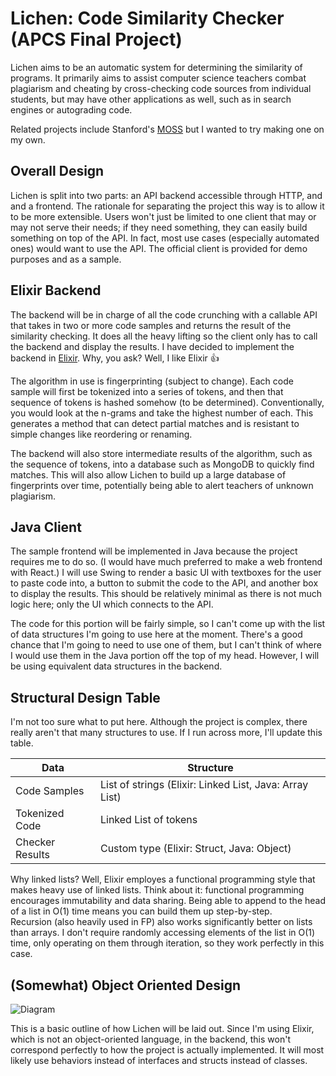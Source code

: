 # Lichen: Code Similarity Checker (APCS Final Project)

Lichen aims to be an automatic system for determining the similarity of programs. It primarily aims to assist computer science teachers combat plagiarism and cheating by cross-checking code sources from individual students, but may have other applications as well, such as in search engines or autograding code.

Related projects include Stanford's [MOSS](https://moss.stanford.edu/) but I wanted to try making one on my own.


## Overall Design

Lichen is split into two parts: an API backend accessible through HTTP, and and a frontend. The rationale for separating the project this way is to allow it to be more extensible. Users won't just be limited to one client that may or may not serve their needs; if they need something, they can easily build something on top of the API. In fact, most use cases (especially automated ones) would want to use the API. The official client is provided for demo purposes and as a sample.


## Elixir Backend

The backend will be in charge of all the code crunching with a callable API that takes in two or more code samples and returns the result of the similarity checking. It does all the heavy lifting so the client only has to call the backend and display the results. I have decided to implement the backend in [Elixir](https://elixir-lang.org/). Why, you ask? Well, I like Elixir 👍

The algorithm in use is fingerprinting (subject to change). Each code sample will first be tokenized into a series of tokens, and then that sequence of tokens is hashed somehow (to be determined). Conventionally, you would look at the n-grams and take the highest number of each. This generates a method that can detect partial matches and is resistant to simple changes like reordering or renaming.

The backend will also store intermediate results of the algorithm, such as the sequence of tokens, into a database such as MongoDB to quickly find matches. This will also allow Lichen to build up a large database of fingerprints over time, potentially being able to alert teachers of unknown plagiarism.


## Java Client

The sample frontend will be implemented in Java because the project requires me to do so. (I would have much preferred to make a web frontend with React.) I will use Swing to render a basic UI with textboxes for the user to paste code into, a button to submit the code to the API, and another box to display the results. This should be relatively minimal as there is not much logic here; only the UI which connects to the API.

The code for this portion will be fairly simple, so I can't come up with the list of data structures I'm going to use here at the moment. There's a good chance that I'm going to need to use one of them, but I can't think of where I would use them in the Java portion off the top of my head. However, I will be using equivalent data structures in the backend.


## Structural Design Table

I'm not too sure what to put here. Although the project is complex, there really aren't that many structures to use. If I run across more, I'll update this table.

| Data            | Structure                                               |
| --------------- | ------------------------------------------------------- |
| Code Samples    | List of strings (Elixir: Linked List, Java: Array List) |
| Tokenized Code  | Linked List of tokens                                   |
| Checker Results | Custom type (Elixir: Struct, Java: Object)              |

Why linked lists? Well, Elixir employes a functional programming style that makes heavy use of linked lists. Think about it: functional programming encourages immutability and data sharing. Being able to append to the head of a list in O(1) time means you can build them up step-by-step. Recursion (also heavily used in FP) also works significantly better on lists than arrays. I don't require randomly accessing elements of the list in O(1) time, only operating on them through iteration, so they work perfectly in this case.


## (Somewhat) Object Oriented Design

![Diagram](http://www.plantuml.com/plantuml/proxy?src=https://raw.githubusercontent.com/oliver-ni/lichen/master/diagram.iuml&cache=no&fmt=svg)

This is a basic outline of how Lichen will be laid out. Since I'm using Elixir, which is not an object-oriented language, in the backend, this won't correspond perfectly to how the project is actually implemented. It will most likely use behaviors instead of interfaces and structs instead of classes.

